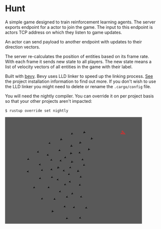 # Hunt
A simple game designed to train reinforcement learning agents. The server
exports endpoint for a actor to join the game. The input to this
endpoint is actors TCP address on which they listen to game updates.

An actor can send payload to another endpoint with updates to their direction
vectors.

The server re-calculates the position of entities based on its frame rate. With
each frame it sends new state to all players. The new state means a list of
velocity vectors of all entities in the game with their label.

Built with [bevy]. Bevy uses LLD linker to speed up the linking process.
[See][bevy-setup] the project installation information to find out more. If you
don't wish to use the LLD linker you might need to delete or rename the
`.cargo/config` file.

You will need the nightly compiler. You can override it on per project basis
so that your other projects aren't impacted:

```
$ rustup override set nightly
```

![Screenshot](docs/screenshot_2020_08_28.png)

<!-- Invisible List of References -->
[bevy]: https://github.com/bevyengine/bevy
[bevy-setup]: https://bevyengine.org/learn/book/getting-started/setup/
